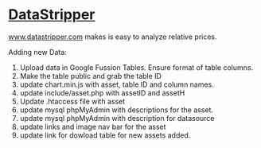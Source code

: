 # [DataStripper](http://www.datastripper.com)

www.datastripper.com makes is easy to analyze relative prices. 


Adding new Data:
1) Upload data in Google Fussion Tables. Ensure format of table columns.
2) Make the table public and grab the table ID
3) update chart.min.js with asset, table ID and column names.
4) update include/asset.php with assetID and assetH
5) Update .htaccess file with asset
6) update mysql phpMyAdmin with descriptions for the asset.
7) update mysql phpMyAdmin with description for datasource
8) update links and image nav bar for the asset
9) update link for dowload table for new assets added.